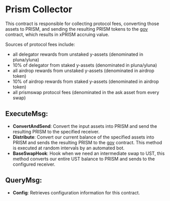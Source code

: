 # Prism Collector

This contract is responsible for collecting protocol fees, converting those assets to PRISM, and sending the resulting PRISM tokens to the [gov](/contracts/prism-gov) contract, which results in xPRISM accruing value.  

Sources of protocol fees include:
- all delegator rewards from unstaked y-assets (denominated in pluna/yluna)
- 10% of delegator from staked y-assets (denominated in pluna/yluna)
- all airdrop rewards from unstaked y-assets (denominated in airdrop token)
- 10% of airdrop rewards from staked y-assets (denominated in airdrop token)
- all prismswap protocol fees (denominated in the ask asset from every swap)

## ExecuteMsg:
- **ConvertAndSend**: Convert the input assets into PRISM and send the resulting PRISM to the specified receiver.
- **Distribute**: Convert our current balance of the specified assets into PRISM and sends the resulting PRISM to the [gov](/contracts/prism-gov) contract.  This method is executed at random intervals by an automated bot.  
- **BaseSwapHook**: Hook when we need an intermediate swap to UST, this method converts our entire UST balance to PRISM and sends to the configured receiver.  

## QueryMsg:
- **Config**: Retrieves configuration information for this contract.
